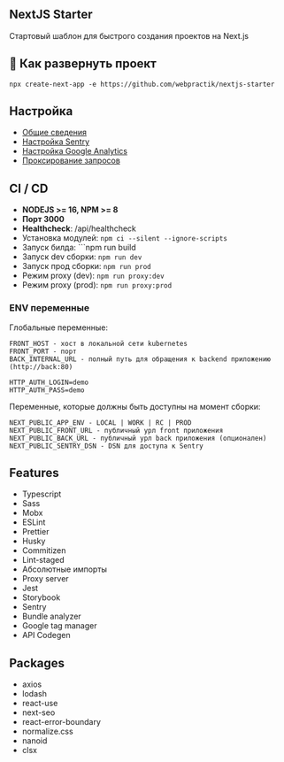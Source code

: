 ## NextJS Starter

Стартовый шаблон для быстрого создания проектов на Next.js

## 🚀 Как развернуть проект

```
npx create-next-app -e https://github.com/webpractik/nextjs-starter
```

## Настройка
- [Общие сведения](docs/settings.md)
- [Настройка Sentry](docs/sentry.md)
- [Настройка Google Analytics](docs/gtag.md)
- [Проксирование запросов](docs/proxy.md)

## CI / CD
- **NODEJS >= 16, NPM >= 8**
- **Порт 3000**
- **Healthcheck**: /api/healthcheck
- Установка модулей:  ```npm ci --silent --ignore-scripts``` 
- Запуск билда: ```npm run build
- Запуск dev сборки: ```npm run dev```
- Запуск прод сборки: ```npm run prod``` 
- Режим proxy (dev): ```npm run proxy:dev```
- Режим proxy (prod): ```npm run proxy:prod```

### ENV переменные
Глобальные переменные:
```
FRONT_HOST - хост в локальной сети kubernetes 
FRONT_PORT - порт
BACK_INTERNAL_URL - полный путь для обращения к backend приложению (http://back:80)

HTTP_AUTH_LOGIN=demo
HTTP_AUTH_PASS=demo
```
Переменные, которые должны быть доступны на момент сборки:
```
NEXT_PUBLIC_APP_ENV - LOCAL | WORK | RC | PROD
NEXT_PUBLIC_FRONT_URL - публичный урл front приложения
NEXT_PUBLIC_BACK_URL - публичный урл back приложения (опционален)
NEXT_PUBLIC_SENTRY_DSN - DSN для доступа к Sentry
```

## Features
- Typescript
- Sass
- Mobx
- ESLint
- Prettier
- Husky
- Commitizen
- Lint-staged
- Абсолютные импорты
- Proxy server
- Jest
- Storybook
- Sentry
- Bundle analyzer
- Google tag manager
- API Codegen

## Packages
- axios
- lodash
- react-use
- next-seo
- react-error-boundary
- normalize.css
- nanoid
- clsx
